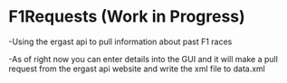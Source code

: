 # F1Requests (Work in Progress)
-Using the ergast api to pull information about past F1 races

-As of right now you can enter details into the GUI and it will make a pull request from the ergast api website and write the xml file to data.xml
<br>

<style
  .center {
  display: block;
  margin-left: auto;
  margin-right: auto;
  width: 50%;
}
style/>
<img src="pythonF1Req.png" class="center" img/>

